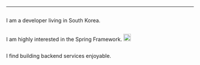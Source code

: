 
<div style = "display:flex;">
</div>

---
<div style = "display:flex;">
  
  I am a developer living in South Korea.
</div>

<div style = "display:flex;">

I am highly interested in the Spring Framework. <img  width = 20 height = auto src="https://img.shields.io/badge/-white?style=flat-square&logo=spring">

</div>

<div style = "display:flex;">

I find building backend services enjoyable.
</div>

